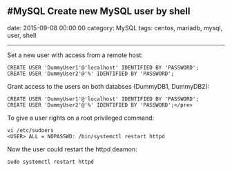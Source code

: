 #MySQL Create new MySQL user by shell
--- 
date: 2015-09-08 00:00:00
category: MySQL
tags: centos, mariadb, mysql, user, shell
***
Set a new user with access from a remote host:

    CREATE USER 'DummyUser1'@'localhost' IDENTIFIED BY 'PASSWORD';
    CREATE USER 'DummyUser2'@'%' IDENTIFIED BY 'PASSWORD';
Grant access to the users on both databses (DummyDB1, DummyDB2):
    
    CREATE USER 'DummyUser1'@'localhost' IDENTIFIED BY 'PASSWORD';
    CREATE USER 'DummyUser2'@'%' IDENTIFIED BY 'PASSWORD';</pre>

To give a user rights on a root privileged command:
    
    vi /etc/sudoers
    <USER> ALL = NOPASSWD: /bin/systemctl restart httpd
Now the user could restart the httpd deamon:
    
    sudo systemctl restart httpd